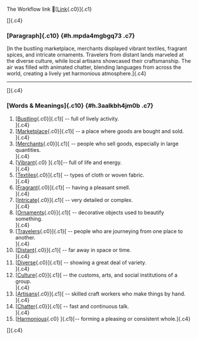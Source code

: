 The Workflow link
👏[[Link](https://www.google.com/url?q=http://www.google.com&sa=D&source=editors&ust=1760704783633603&usg=AOvVaw0no9zdxJCwGEnLGg8aO9dQ){.c0}]{.c1}

[]{.c4}

### [Paragraph]{.c10} {#h.mpda4mgbgq73 .c7}

[In the bustling marketplace, merchants displayed vibrant textiles,
fragrant spices, and intricate ornaments. Travelers from distant lands
marveled at the diverse culture, while local artisans showcased their
craftsmanship. The air was filled with animated chatter, blending
languages from across the world, creating a lively yet harmonious
atmosphere.]{.c4}

------------------------------------------------------------------------

[]{.c4}

### [Words & Meanings]{.c10} {#h.3aalkbh4jm0b .c7}

1.  [[Bustling](https://www.google.com/url?q=http://www.google.com&sa=D&source=editors&ust=1760704783634488&usg=AOvVaw0HDsSaFHizwNpxbirq8El3){.c0}]{.c1}[ --
    full of lively activity.\
    ]{.c4}
2.  [[Marketplace](https://www.google.com/url?q=http://www.google.com&sa=D&source=editors&ust=1760704783634652&usg=AOvVaw262-pmmbuquvkN0qjZBHN_){.c0}]{.c1}[ --
    a place where goods are bought and sold.\
    ]{.c4}
3.  [[Merchants](https://www.google.com/url?q=http://www.google.com&sa=D&source=editors&ust=1760704783634805&usg=AOvVaw1TvXCeashrMVv9rNj-YJaG){.c0}]{.c1}[ --
    people who sell goods, especially in large quantities.\
    ]{.c4}
4.  [[Vibrant](https://www.google.com/url?q=http://www.google.com&sa=D&source=editors&ust=1760704783634971&usg=AOvVaw2y2CQtrHMxlM-sYTV6N2vw){.c0}
    ]{.c1}[-- full of life and energy.\
    ]{.c4}
5.  [[Textiles](https://www.google.com/url?q=http://www.google.com&sa=D&source=editors&ust=1760704783635099&usg=AOvVaw28TNLYlhE9-6_AgUhpsP1q){.c0}]{.c1}[ --
    types of cloth or woven fabric.\
    ]{.c4}
6.  [[Fragrant](https://www.google.com/url?q=http://www.google.com&sa=D&source=editors&ust=1760704783635248&usg=AOvVaw2bniI4ljv6R5P4rZ7M0yf_){.c0}]{.c1}[ --
    having a pleasant smell.\
    ]{.c4}
7.  [[Intricate](https://www.google.com/url?q=http://www.google.com&sa=D&source=editors&ust=1760704783635382&usg=AOvVaw00lzE4n7TZtMWY9a2M7z5x){.c0}]{.c1}[ --
    very detailed or complex.\
    ]{.c4}
8.  [[Ornaments](https://www.google.com/url?q=http://www.google.com&sa=D&source=editors&ust=1760704783635519&usg=AOvVaw0lSSgIgihHR6DM-nHoUkj1){.c0}]{.c1}[ --
    decorative objects used to beautify something.\
    ]{.c4}
9.  [[Travelers](https://www.google.com/url?q=http://www.google.com&sa=D&source=editors&ust=1760704783635682&usg=AOvVaw3lRMpg4fTHoVucliLOOgau){.c0}]{.c1}[ --
    people who are journeying from one place to another.\
    ]{.c4}
10. [[Distant](https://www.google.com/url?q=http://www.google.com&sa=D&source=editors&ust=1760704783635843&usg=AOvVaw1v6gZtYw_4WaMCPPSJxsFs){.c0}]{.c1}[ --
    far away in space or time.\
    ]{.c4}
11. [[Diverse](https://www.google.com/url?q=http://www.google.com&sa=D&source=editors&ust=1760704783636007&usg=AOvVaw3bOAciAz9XPm0Z0aczq9Io){.c0}]{.c1}[ --
    showing a great deal of variety.\
    ]{.c4}
12. [[Culture](https://www.google.com/url?q=http://www.google.com&sa=D&source=editors&ust=1760704783636144&usg=AOvVaw0Wk4eBSgWZWPcylpzV_iYi){.c0}]{.c1}[ --
    the customs, arts, and social institutions of a group.\
    ]{.c4}
13. [[Artisans](https://www.google.com/url?q=http://www.google.com&sa=D&source=editors&ust=1760704783636307&usg=AOvVaw3uYTp5jCtH0HlIHZ4IbJGM){.c0}]{.c1}[ --
    skilled craft workers who make things by hand.\
    ]{.c4}
14. [[Chatter](https://www.google.com/url?q=http://www.google.com&sa=D&source=editors&ust=1760704783636472&usg=AOvVaw18hBG05FKaxHcliVZWsCXA){.c0}]{.c1}[ --
    fast and continuous talk.\
    ]{.c4}
15. [[Harmonious](https://www.google.com/url?q=http://www.google.com&sa=D&source=editors&ust=1760704783636608&usg=AOvVaw2f866f3sbQI5boY8yKlrfA){.c0}
    ]{.c1}[-- forming a pleasing or consistent whole.]{.c4}

[]{.c4}
